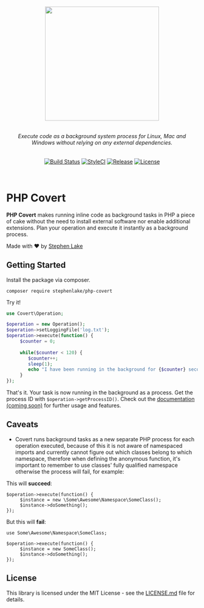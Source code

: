 <h6 align="center">
    <img src="https://github.com/stephenlake/php-covert/blob/master/docs/assets/php-covert-banner.png?v=2" width="300"/>
</h6>

<h6 align="center">
    Execute code as a background system process for Linux, Mac and Windows without relying on any external dependencies.
</h6>

<p align="center">
<a href="https://travis-ci.org/stephenlake/php-covert"><img src="https://img.shields.io/travis/stephenlake/php-covert/master.svg?style=flat-square" alt="Build Status"></a>
<a href="https://github.styleci.io/repos/149042065"><img src="https://github.styleci.io/repos/154746678/shield?branch=master&style=flat-square" alt="StyleCI"></a>
<a href="https://github.com/stephenlake/php-covert"><img src="https://img.shields.io/github/release/stephenlake/php-covert.svg?style=flat-square" alt="Release"></a>
<a href="https://github.com/stephenlake/php-covert/LICENSE.md"><img src="https://img.shields.io/badge/license-MIT-blue.svg?style=flat-square" alt="License"></a>
</p>

<br>

# PHP Covert
**PHP Covert** makes running inline code as background tasks in PHP a piece of cake without the need to install external software nor enable additional extensions. Plan your operation and execute it instantly as a background process.

Made with ❤️ by [Stephen Lake](http://stephenlake.github.io/)

## Getting Started
Install the package via composer.

    composer require stephenlake/php-covert

Try it!

```php
use Covert\Operation;

$operation = new Operation();
$operation->setLoggingFile('log.txt');
$operation->execute(function() {
     $counter = 0;
     
     while($counter < 120) {
        $counter++;
        sleep(1);
        echo "I have been running in the background for {$counter} seconds!".PHP_EOL;
     }
});
```
That's it. Your task is now running in the background as a process. Get the process ID with `$operation->getProcessID()`. Check out the [documentation (coming soon)](https://stephenlake.github.io/php-covert) for further usage and features.

## Caveats
- Covert runs background tasks as a new separate PHP process for each operation executed, because of this it is not aware of namespaced imports and currently cannot figure out which classes belong to which namespace, therefore when defining the anonymous function, it's important to remember to use classes' fully qualified namespace otherwise the process will fail, for example:

This will **succeed**:
```
$operation->execute(function() {
     $instance = new \Some\Awesome\Namespace\SomeClass();
     $instance->doSomething();
});
```
But this will **fail**:
```
use Some\Awesome\Namespace\SomeClass;

$operation->execute(function() {
     $instance = new SomeClass();
     $instance->doSomething();
});
```

## License

This library is licensed under the MIT License - see the [LICENSE.md](LICENSE.md) file for details.
